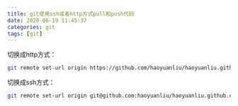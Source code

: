 ```yaml
---
title: git使用ssh或者http方式pull和push代码
date: 2020-06-19 11:45:37
categories: git
tags: [git]
---
```

切换成http方式：

```bash
git remote set-url origin https://github.com/haoyuanliu/haoyuanliu.github.com.git
```

切换成ssh方式：

```bash
git remote set-url origin git@github.com:haoyuanliu/haoyuanliu.github.com.git
```
